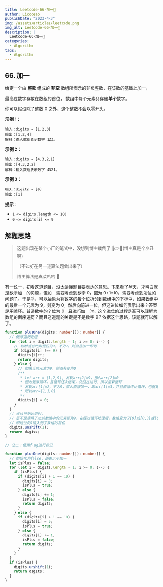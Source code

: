 ```yaml
---
title: Leetcode-66-加一📌
author: Licodeao
publishDate: "2023-4-3"
img: /assets/articles/leetcode.png
img_alt: Leetcode-66-加一📌
description: |
  Leetcode-66-加一📌
categories:
  - Algorithm
tags:
  - Algorithm
---
```


## 66. 加一

给定一个由 **整数** 组成的 **非空** 数组所表示的非负整数，在该数的基础上加一。

最高位数字存放在数组的首位， 数组中每个元素只存储**单个**数字。

你可以假设除了整数 0 之外，这个整数不会以零开头。

**示例 1：**

```
输入：digits = [1,2,3]
输出：[1,2,4]
解释：输入数组表示数字 123。
```

**示例 2：**

```
输入：digits = [4,3,2,1]
输出：[4,3,2,2]
解释：输入数组表示数字 4321。
```

**示例 3：**

```
输入：digits = [0]
输出：[1]
```

**提示：**

- `1 <= digits.length <= 100`
- `0 <= digits[i] <= 9`

## 解题思路

> 这题出现在某个小厂的笔试中，没想到博主栽倒了 🤣👉🤡(博主真是个小丑啊)
>
> （不过好在另一道算法题做出来了）
>
> 博主算法是真菜哈哈 🤣

有一说一，初看这道题目，没太读懂题目要表达的意思。下来看了半天，才明白就是数字加一的问题，但加一需要考虑到数字 9，因为 9+1=10，需要考虑到进位的问题了。于是乎，可以抽象为将数字的每个位拆分到数组中的下标中，如果数组中的最后一个元素为 9，则变为 0，然后向前进一位。但这进位如何表示出来？答案是用循环。普通数字的个位为 9，且进行加一时，这个进位的过程是否可以理解为数组的倒序遍历？而且这道题的关键是不是数字 9？依据这个思路，该题就可以解了。

```typescript
function plusOne(digits: number[]): number[] {
  // 倒序遍历数组
  for (let i = digits.length - 1; i >= 0; i--) {
    // 判断当前元素是否为9，不为9，则直接加一即可
    if (digits[i] !== 9) {
      digits[i]++;
      return digits;
    } else {
      // 如果当前元素为9，则直接变为0
      /**
       * let arr = [1,2,9], 发现arr[2]=9，那么arr[2]=0
       * 因为倒序循环，且循环还未结束，仍然在进行，所以重新循环
       * 发现arr[1]=2，不为9，那么直接加一，即arr[1]=3，并且直接终止循环，也就是直接返回数组
       * 所以arr=[1,3,0]
       */
      digits[i] = 0;
    }
  }
  // 当执行到这里时，
  // 是不是表明了之前数组中的元素都为9，在经过循环处理后，数组变为了[0]或[0,0]或[0,0,0]...
  // 即进位的1插入到了数组的首位
  digits.unshift(1);
  return digits;
}
```

```typescript
// 法二：使用flag进行标记

function plusOne(digits: number[]): number[] {
  // 初始化为false，即表示不加一
  let isPlus = false;
  for (let i = digits.length - 1; i >= 0; i--) {
    if (isPlus) {
      if (digits[i] + 1 == 10) {
        digits[i] = 0;
        isPlus = true;
      } else {
        digits[i] += 1;
        isPlus = false;
        return digits;
      }
    } else {
      if (digits[i] + 1 == 10) {
        digits[i] = 0;
        isPlus = true;
      } else {
        digits[i] += 1;
        isPlus = false;
        return digits;
      }
    }
  }
  if (isPlus) {
    digits.unshift(1);
    return digits;
  }
}
```
